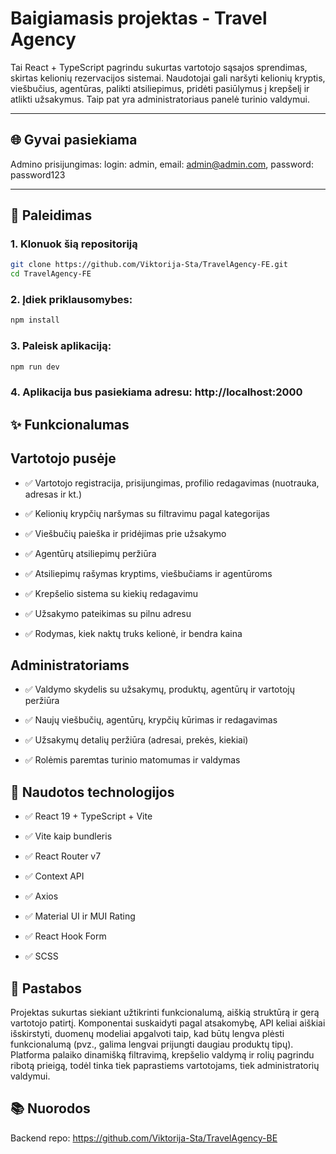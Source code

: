 # Baigiamasis projektas - Travel Agency

Tai React + TypeScript pagrindu sukurtas vartotojo sąsajos sprendimas, skirtas kelionių rezervacijos sistemai. Naudotojai gali naršyti kelionių kryptis, viešbučius, agentūras, palikti atsiliepimus, pridėti pasiūlymus į krepšelį ir atlikti užsakymus. Taip pat yra administratoriaus panelė turinio valdymui.


---

## 🌐 Gyvai pasiekiama

Admino prisijungimas: login: admin, email: admin@admin.com, password: password123

---

## 🚀 Paleidimas

### 1. Klonuok šią repositoriją
```bash
git clone https://github.com/Viktorija-Sta/TravelAgency-FE.git
cd TravelAgency-FE

```

### 2. Įdiek priklausomybes:
``` bash
npm install

```

### 3. Paleisk aplikaciją:
``` bash
npm run dev

```

### 4. Aplikacija bus pasiekiama adresu: http://localhost:2000

## ✨ Funkcionalumas

## Vartotojo pusėje
- ✅ Vartotojo registracija, prisijungimas, profilio redagavimas (nuotrauka, adresas ir kt.)

- ✅ Kelionių krypčių naršymas su filtravimu pagal kategorijas

- ✅ Viešbučių paieška ir pridėjimas prie užsakymo

- ✅ Agentūrų atsiliepimų peržiūra

- ✅ Atsiliepimų rašymas kryptims, viešbučiams ir agentūroms

- ✅ Krepšelio sistema su kiekių redagavimu

- ✅ Užsakymo pateikimas su pilnu adresu

- ✅ Rodymas, kiek naktų truks kelionė, ir bendra kaina

## Administratoriams
- ✅ Valdymo skydelis su užsakymų, produktų, agentūrų ir vartotojų peržiūra

- ✅ Naujų viešbučių, agentūrų, krypčių kūrimas ir redagavimas

- ✅ Užsakymų detalių peržiūra (adresai, prekės, kiekiai)

- ✅ Rolėmis paremtas turinio matomumas ir valdymas


## 🔧 Naudotos technologijos
- ✅ React 19 + TypeScript + Vite

- ✅ Vite kaip bundleris

- ✅ React Router v7

- ✅ Context API 

- ✅ Axios

- ✅ Material UI ir MUI Rating

- ✅ React Hook Form

- ✅ SCSS

## 📝 Pastabos
Projektas sukurtas siekiant užtikrinti funkcionalumą, aiškią struktūrą ir gerą vartotojo patirtį. Komponentai suskaidyti pagal atsakomybę, API keliai aiškiai išskirstyti, duomenų modeliai apgalvoti taip, kad būtų lengva plėsti funkcionalumą (pvz., galima lengvai prijungti daugiau produktų tipų). Platforma palaiko dinamišką filtravimą, krepšelio valdymą ir rolių pagrindu ribotą prieigą, todėl tinka tiek paprastiems vartotojams, tiek administratorių valdymui.

## 📚 Nuorodos
Backend repo: https://github.com/Viktorija-Sta/TravelAgency-BE


